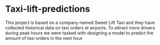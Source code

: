 # Taxi-lift-predictions

This project is based on a company named Sweet Lift Taxi and they have collected historical data on taxi orders at airports. To attract more drivers during peak hours we were tasked with designing a model to predict the amount of taxi orders in the next hour
